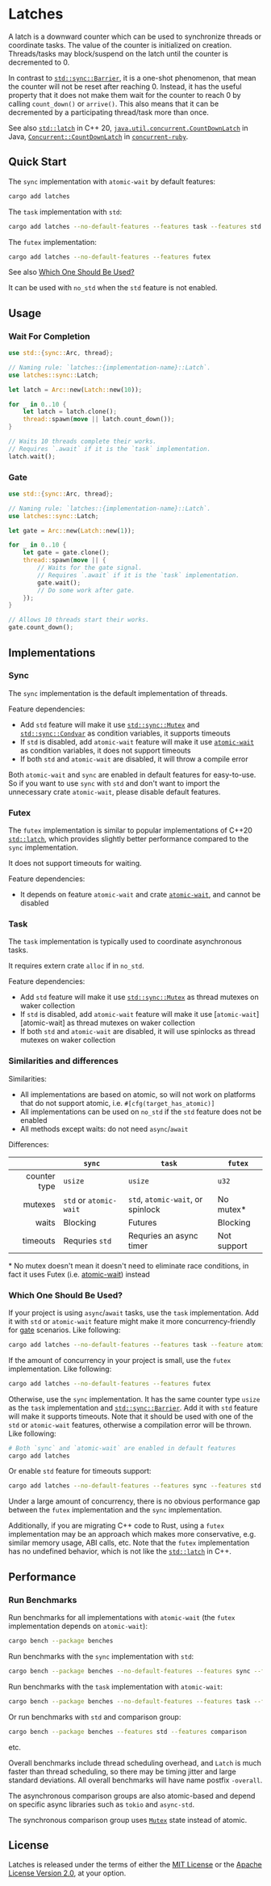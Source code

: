 # Latches

A latch is a downward counter which can be used to synchronize threads or coordinate tasks. The value of the counter is initialized on creation. Threads/tasks may block/suspend on the latch until the counter is decremented to 0.

In contrast to [`std::sync::Barrier`][std-barrier], it is a one-shot phenomenon, that mean the counter will not be reset after reaching 0. Instead, it has the useful property that it does not make them wait for the counter to reach 0 by calling `count_down()` or `arrive()`. This also means that it can be decremented by a participating thread/task more than once.

See also [`std::latch`][cpp-latch] in C++ 20, [`java.util.concurrent.CountDownLatch`][java-latch] in Java, [`Concurrent::CountDownLatch`][ruby-latch] in [`concurrent-ruby`][concurrent-ruby].

## Quick Start

The `sync` implementation with `atomic-wait` by default features:

```sh
cargo add latches
```

The `task` implementation with `std`:

```sh
cargo add latches --no-default-features --features task --features std
```

The `futex` implementation:

```sh
cargo add latches --no-default-features --features futex
```

See also [Which One Should Be Used?](#which-one-should-be-used)

It can be used with `no_std` when the `std` feature is not enabled.

## Usage

### Wait For Completion

```rust
use std::{sync::Arc, thread};

// Naming rule: `latches::{implementation-name}::Latch`.
use latches::sync::Latch;

let latch = Arc::new(Latch::new(10));

for _ in 0..10 {
    let latch = latch.clone();
    thread::spawn(move || latch.count_down());
}

// Waits 10 threads complete their works.
// Requires `.await` if it is the `task` implementation.
latch.wait();
```

### Gate

```rust
use std::{sync::Arc, thread};

// Naming rule: `latches::{implementation-name}::Latch`.
use latches::sync::Latch;

let gate = Arc::new(Latch::new(1));

for _ in 0..10 {
    let gate = gate.clone();
    thread::spawn(move || {
        // Waits for the gate signal.
        // Requires `.await` if it is the `task` implementation.
        gate.wait();
        // Do some work after gate.
    });
}

// Allows 10 threads start their works.
gate.count_down();
```

## Implementations

### Sync

The `sync` implementation is the default implementation of threads.

Feature dependencies:

- Add `std` feature will make it use [`std::sync::Mutex`][std-mutex] and [`std::sync::Condvar`][std-condvar] as condition variables, it supports timeouts
- If `std` is disabled, add `atomic-wait` feature will make it use [`atomic-wait`][repo-atomic-wait] as condition variables, it does not support timeouts
- If both `std` and `atomic-wait` are disabled, it will throw a compile error

Both `atomic-wait` and `sync` are enabled in default features for easy-to-use. So if you want to use `sync` with `std` and don't want to import the unnecessary crate `atomic-wait`, please disable default features.

### Futex

The `futex` implementation is similar to popular implementations of C++20 [`std::latch`][cpp-latch], which provides slightly better performance compared to the `sync` implementation.

It does not support timeouts for waiting.

Feature dependencies:

- It depends on feature `atomic-wait` and crate [`atomic-wait`][repo-atomic-wait], and cannot be disabled

### Task

The `task` implementation is typically used to coordinate asynchronous tasks.

It requires extern crate `alloc` if in `no_std`.

Feature dependencies:

- Add `std` feature will make it use [`std::sync::Mutex`][std-mutex] as thread mutexes on waker collection
- If `std` is disabled, add `atomic-wait` feature will make it use [`atomic-wait`][atomic-wait] as thread mutexes on waker collection
- If both `std` and `atomic-wait` are disabled, it will use spinlocks as thread mutexes on waker collection

### Similarities and differences

Similarities:

- All implementations are based on atomic, so will not work on platforms that do not support atomic, i.e. `#[cfg(target_has_atomic)]`
- All implementations can be used on `no_std` if the `std` feature does not be enabled
- All methods except waits: do not need `async`/`await`

Differences:

|              | `sync`                 | `task`                            | `futex`       |
|-------------:|------------------------|-----------------------------------|---------------|
| counter type | `usize`                | `usize`                           | `u32`         |
|      mutexes | `std` or `atomic-wait` | `std`, `atomic-wait`, or spinlock | No mutex\*    |
|        waits | Blocking               | Futures                           | Blocking      |
|     timeouts | Requries `std`         | Requries an async timer           | Not support   |

\* No mutex doesn't mean it doesn't need to eliminate race conditions, in fact it uses Futex (i.e. [atomic-wait][repo-atomic-wait]) instead

### Which One Should Be Used?

If your project is using `async`/`await` tasks, use the `task` implementation. Add it with `std` or `atomic-wait` feature might make it more concurrency-friendly for [gate](#gate) scenarios. Like following:

```sh
cargo add latches --no-default-features --features task --feature atomic-wait
```

If the amount of concurrency in your project is small, use the `futex` implementation. Like following:

```sh
cargo add latches --no-default-features --features futex
```

Otherwise, use the `sync` implementation. It has the same counter type `usize` as the `task` implementation and [`std::sync::Barrier`][std-barrier]. Add it with `std` feature will make it supports timeouts. Note that it should be used with one of the `std` or `atomic-wait` features, otherwise a compilation error will be thrown. Like following:

```sh
# Both `sync` and `atomic-wait` are enabled in default features
cargo add latches
```

Or enable `std` feature for timeouts support:

```sh
cargo add latches --no-default-features --features sync --features std
```

Under a large amount of concurrency, there is no obvious performance gap between the `futex` implementation and the `sync` implementation.

Additionally, if you are migrating C++ code to Rust, using a `futex` implementation may be an approach which makes more conservative, e.g. similar memory usage, ABI calls, etc. Note that the `futex` implementation has no undefined behavior, which is not like the [`std::latch`][cpp-latch] in C++.

## Performance

### Run Benchmarks

Run benchmarks for all implementations with `atomic-wait` (the `futex` implementation depends on `atomic-wait`):

```sh
cargo bench --package benches
```

Run benchmarks with the `sync` implementation with `std`:

```sh
cargo bench --package benches --no-default-features --features sync --features std
```

Run benchmarks with the `task` implementation with `atomic-wait`:

```sh
cargo bench --package benches --no-default-features --features task --features atomic-wait
```

Or run benchmarks with `std` and comparison group:

```sh
cargo bench --package benches --features std --features comparison
```

etc.

Overall benchmarks include thread scheduling overhead, and `Latch` is much faster than thread scheduling, so there may be timing jitter and large standard deviations. All overall benchmarks will have name postfix `-overall`.

The asynchronous comparison groups are also atomic-based and depend on specific async libraries such as `tokio` and `async-std`.

The synchronous comparison group uses [`Mutex`][std-mutex] state instead of atomic.

## License

Latches is released under the terms of either the [MIT License][mit-license] or the [Apache License Version 2.0][apache-license], at your option.

[cpp-latch]: https://en.cppreference.com/w/cpp/thread/latch
[java-latch]: https://docs.oracle.com/en/java/javase/21/docs/api/java.base/java/util/concurrent/CountDownLatch.html
[ruby-latch]: https://www.rubydoc.info/gems/concurrent-ruby/Concurrent/CountDownLatch
[concurrent-ruby]: https://github.com/ruby-concurrency/concurrent-ruby
[std-barrier]: https://doc.rust-lang.org/std/sync/struct.Barrier.html
[std-mutex]: https://doc.rust-lang.org/std/sync/struct.Mutex.html
[std-condvar]: https://doc.rust-lang.org/std/sync/struct.Condvar.html
[repo-atomic-wait]: https://github.com/m-ou-se/atomic-wait
[mit-license]: https://mit-license.org
[apache-license]: https://www.apache.org/licenses/LICENSE-2.0
